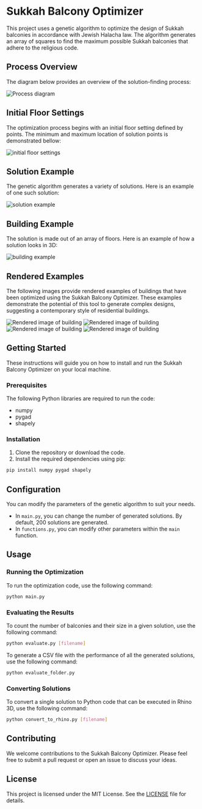 # Sukkah Balcony Optimizer

This project uses a genetic algorithm to optimize the design of Sukkah balconies in accordance with Jewish Halacha law. The algorithm generates an array of squares to find the maximum possible Sukkah balconies that adhere to the religious code.

## Process Overview

The diagram below provides an overview of the solution-finding process:

![Process diagram](images/process.png)

## Initial Floor Settings

The optimization process begins with an initial floor setting defined by points. The minimum and maximum location of solution points is demonstrated bellow:

![initial floor settings](images/initial.jpg)

## Solution Example

The genetic algorithm generates a variety of solutions. Here is an example of one such solution:

![solution example](images/solution.jpg)

## Building Example

The solution is made out of an array of floors. Here is an example of how a solution looks in 3D:

![building example](images/building.png)

## Rendered Examples

The following images provide rendered examples of buildings that have been optimized using the Sukkah Balcony Optimizer. These examples demonstrate the potential of this tool to generate complex designs, suggesting a contemporary style of residential buildings.

![Rendered image of building](images/example1.png)
![Rendered image of building](images/example2.png)
![Rendered image of building](images/example3.png)
![Rendered image of building](images/example4.png)

## Getting Started

These instructions will guide you on how to install and run the Sukkah Balcony Optimizer on your local machine.

### Prerequisites

The following Python libraries are required to run the code:

- numpy
- pygad
- shapely

### Installation

1. Clone the repository or download the code.
2. Install the required dependencies using pip:

```bash
pip install numpy pygad shapely
```

## Configuration

You can modify the parameters of the genetic algorithm to suit your needs.

- In `main.py`, you can change the number of generated solutions. By default, 200 solutions are generated.
- In `functions.py`, you can modify other parameters within the `main` function.

## Usage

### Running the Optimization

To run the optimization code, use the following command:

```bash
python main.py
```

### Evaluating the Results

To count the number of balconies and their size in a given solution, use the following command:

```bash
python evaluate.py [filename]
```

To generate a CSV file with the performance of all the generated solutions, use the following command:

```bash
python evaluate_folder.py
```

### Converting Solutions

To convert a single solution to Python code that can be executed in Rhino 3D, use the following command:

```bash
python convert_to_rhino.py [filename]
```

## Contributing

We welcome contributions to the Sukkah Balcony Optimizer. Please feel free to submit a pull request or open an issue to discuss your ideas.

## License

This project is licensed under the MIT License. See the [LICENSE](LICENSE) file for details.